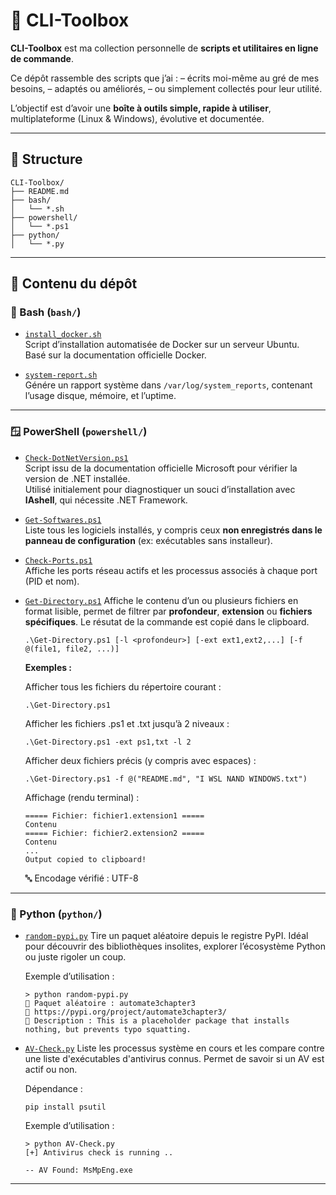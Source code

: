 # 🧰 CLI-Toolbox

**CLI-Toolbox** est ma collection personnelle de **scripts et utilitaires en ligne de commande**.

Ce dépôt rassemble des scripts que j’ai :
– écrits moi-même au gré de mes besoins,
– adaptés ou améliorés,
– ou simplement collectés pour leur utilité.

L’objectif est d’avoir une **boîte à outils simple, rapide à utiliser**, multiplateforme (Linux & Windows), évolutive et documentée.

---

## 📁 Structure

```
CLI-Toolbox/
├── README.md
├── bash/
│   └── *.sh
├── powershell/
│   └── *.ps1
├── python/
│   └── *.py
```

---

## 🧩 Contenu du dépôt

### 🐧 Bash (`bash/`)

- [`install_docker.sh`](./bash/install_docker.sh)  
  Script d’installation automatisée de Docker sur un serveur Ubuntu.  
  Basé sur la documentation officielle Docker.

- [`system-report.sh`](./bash/system-report.sh)  
  Génére un rapport système dans `/var/log/system_reports`, contenant l’usage disque, mémoire, et l’uptime.

---

### 🪟 PowerShell (`powershell/`)

- [`Check-DotNetVersion.ps1`](./powershell/Check-DotNetVersion.ps1)  
  Script issu de la documentation officielle Microsoft pour vérifier la version de .NET installée.  
  Utilisé initialement pour diagnostiquer un souci d’installation avec **IAshell**, qui nécessite .NET Framework.

- [`Get-Softwares.ps1`](./powershell/Get-Softwares.ps1)  
  Liste tous les logiciels installés, y compris ceux **non enregistrés dans le panneau de configuration** (ex: exécutables sans installeur).

- [`Check-Ports.ps1`](./powershell/Check-Ports.ps1)  
  Affiche les ports réseau actifs et les processus associés à chaque port (PID et nom).

- [`Get-Directory.ps1`](./powershell/Get-Directory.ps1)
  Affiche le contenu d’un ou plusieurs fichiers en format lisible, permet de filtrer par **profondeur**,
  **extension** ou **fichiers spécifiques**. Le résutat de la commande est copié dans le clipboard.
  
  ```
  .\Get-Directory.ps1 [-l <profondeur>] [-ext ext1,ext2,...] [-f @(file1, file2, ...)]
  ```
  
  **Exemples :**
  
  Afficher tous les fichiers du répertoire courant :
  ```
  .\Get-Directory.ps1
  ```
  Afficher les fichiers .ps1 et .txt jusqu’à 2 niveaux :
  ```
  .\Get-Directory.ps1 -ext ps1,txt -l 2
  ```
  Afficher deux fichiers précis (y compris avec espaces) :
  ```
  .\Get-Directory.ps1 -f @("README.md", "I WSL NAND WINDOWS.txt")
  ```
  Affichage (rendu terminal) : 
  ```
  ===== Fichier: fichier1.extension1 =====
  Contenu
  ===== Fichier: fichier2.extension2 =====
  Contenu
  ...
  Output copied to clipboard!
  ```
  
  🔤 Encodage vérifié : UTF-8

---

### 🐍 Python (`python/`)

- [`random-pypi.py`](./python/random-pypi.py)
  Tire un paquet aléatoire depuis le registre PyPI. Idéal pour découvrir des bibliothèques insolites, explorer l’écosystème Python ou juste rigoler un coup.
  
  Exemple d’utilisation :
  ```
  > python random-pypi.py  
  🎲 Paquet aléatoire : automate3chapter3
  🔗 https://pypi.org/project/automate3chapter3/
  📖 Description : This is a placeholder package that installs nothing, but prevents typo squatting.
  ```

- [`AV-Check.py`](./python/AV-Check.py)
  Liste les processus système en cours et les compare contre une liste d'exécutables d'antivirus connus. Permet de savoir si un AV est actif ou non.

  Dépendance :
  ```
  pip install psutil
  ```

  Exemple d’utilisation :
  ```
  > python AV-Check.py  
  [+] Antivirus check is running ..

  -- AV Found: MsMpEng.exe
  ```
---


